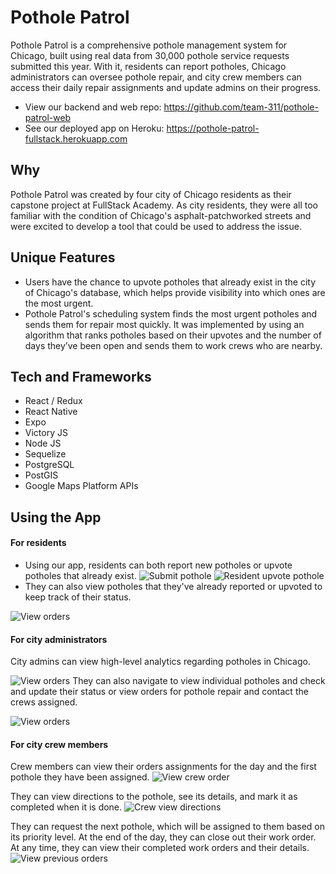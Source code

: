 # Pothole Patrol

Pothole Patrol is a comprehensive pothole management system for Chicago, built using real data from 30,000 pothole service requests submitted this year. With it, residents can report potholes, Chicago administrators can oversee pothole repair, and city crew members can access their daily repair assignments and update admins on their progress.

* View our backend and web repo: https://github.com/team-311/pothole-patrol-web
* See our deployed app on Heroku: https://pothole-patrol-fullstack.herokuapp.com

## Why

Pothole Patrol was created by four city of Chicago residents as their capstone project at FullStack Academy. As city residents, they were all too familiar with the condition of Chicago's asphalt-patchworked streets and were excited to develop a tool that could be used to address the issue. 

## Unique Features 

* Users have the chance to upvote potholes that already exist in the city of Chicago's database, which helps provide visibility into which ones are the most urgent. 
* Pothole Patrol's scheduling system finds the most urgent potholes and sends them for repair most quickly. It was implemented by using an algorithm that ranks potholes based on their upvotes and the number of days they’ve been open and sends them to work crews who are nearby. 

## Tech and Frameworks

* React / Redux
* React Native
* Expo 
* Victory JS 
* Node JS
* Sequelize 
* PostgreSQL
* PostGIS
* Google Maps Platform APIs 

## Using the App

#### For residents 

* Using our app, residents can both report new potholes or upvote potholes that already exist.
![Submit pothole](https://media.giphy.com/media/8wfogB7dvAEoLKfO62/giphy.gif)  ![Resident upvote pothole](https://media.giphy.com/media/1xVbZLOuN0cytDtM6O/giphy.gif)
* They can also view potholes that they've already reported or upvoted to keep track of their status. 

![View orders](https://media.giphy.com/media/WvkS0ZrnKQkMO8Fsrw/giphy.gif)

#### For city administrators 

City admins can view high-level analytics regarding potholes in Chicago. 

![View orders](https://media.giphy.com/media/13QenvhyjNytbYQOS0/giphy.gif)
They can also navigate to view individual potholes and check and update their status or view orders for pothole repair and contact the crews assigned.

![View orders](https://media.giphy.com/media/vguSSk1pxCOTvY1J5B/giphy.gif)

#### For city crew members 

Crew members can view their orders assignments for the day and the first pothole they have been assigned. 
![View crew order](https://media.giphy.com/media/7TewpuNRRm5FneKmh6/giphy.gif)

They can view directions to the pothole, see its details, and mark it as completed when it is done. 
![Crew view directions](https://media.giphy.com/media/cCam8kx0dVCSnSw8Fj/giphy.gif)

They can request the next pothole, which will be assigned to them based on its priority level. At the end of the day, they can close out their work order. At any time, they can view their completed work orders and their details. 
![View previous orders](https://media.giphy.com/media/YX62QTQz7tlLlu8aqm/giphy.gif)
